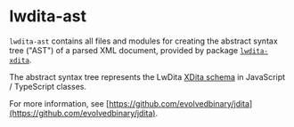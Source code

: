# lwdita-ast

`lwdita-ast` contains all files and modules for creating the abstract syntax tree ("AST") of a parsed XML document, provided by package [`lwdita-xdita`](https://www.npmjs.com/package/@evolvedbinary/lwdita-xdita).

The abstract syntax tree represents the LwDita [XDita schema](https://github.com/oasis-tcs/dita-lwdita/blob/spec/org.oasis.xdita/dtd/lw-topic.mod) in JavaScript / TypeScript classes.

For more information, see [https://github.com/evolvedbinary/jdita](https://github.com/evolvedbinary/jdita).
